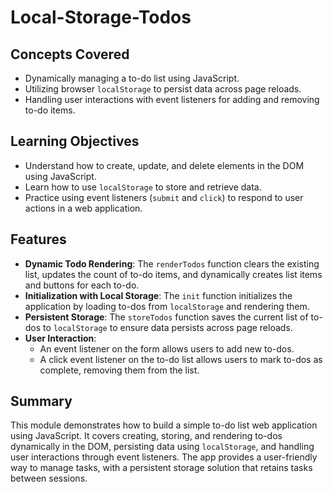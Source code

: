 # Local-Storage-Todos

## Concepts Covered

- Dynamically managing a to-do list using JavaScript.
- Utilizing browser `localStorage` to persist data across page reloads.
- Handling user interactions with event listeners for adding and removing to-do items.

## Learning Objectives

- Understand how to create, update, and delete elements in the DOM using JavaScript.
- Learn how to use `localStorage` to store and retrieve data.
- Practice using event listeners (`submit` and `click`) to respond to user actions in a web application.

## Features

- **Dynamic Todo Rendering**: The `renderTodos` function clears the existing list, updates the count of to-do items, and dynamically creates list items and buttons for each to-do.
- **Initialization with Local Storage**: The `init` function initializes the application by loading to-dos from `localStorage` and rendering them.
- **Persistent Storage**: The `storeTodos` function saves the current list of to-dos to `localStorage` to ensure data persists across page reloads.
- **User Interaction**:
  - An event listener on the form allows users to add new to-dos.
  - A click event listener on the to-do list allows users to mark to-dos as complete, removing them from the list.

## Summary

This module demonstrates how to build a simple to-do list web application using JavaScript. It covers creating, storing, and rendering to-dos dynamically in the DOM, persisting data using `localStorage`, and handling user interactions through event listeners. The app provides a user-friendly way to manage tasks, with a persistent storage solution that retains tasks between sessions.
